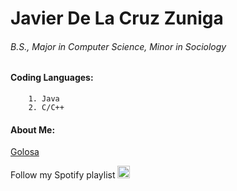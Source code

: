 # Javier De La Cruz Zuniga
###### B.S., Major in Computer Science, Minor in Sociology

#### Coding Languages:
        1. Java
        2. C/C++

#### About Me:
[Golosa](./golosa.md)






Follow my Spotify playlist [<img src="https://www.freepnglogos.com/uploads/spotify-logo-png/file-spotify-logo-png-4.png" alt="drawing" width="20"/>](https://open.spotify.com/playlist/6ha3u09jk2K5vRvjV2yud6?si=49d27305d5a7440a)
